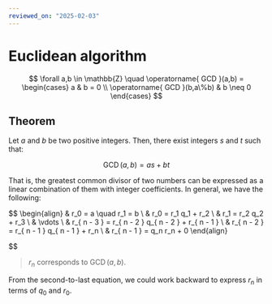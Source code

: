 ```yaml
---
reviewed_on: "2025-02-03"
---
```


# Euclidean algorithm

$$
\forall a,b \in \mathbb{Z} \quad \operatorname{ GCD }(a,b) =
	\begin{cases}
		a                          & b = 0 \\
		\operatorname{ GCD }(b,a\%b) & b \neq 0
	\end{cases}
$$

## Theorem

Let $a$ and $b$ be two positive integers. Then, there exist integers $s$ and $t$ such that:

$$
\operatorname{ GCD }(a,b) = a s + b t
$$

That is, the greatest common divisor of two numbers can be expressed as a linear combination of them with integer coefficients. In general, we have the following:

$$
\begin{align}
	& r_0 = a \quad r_1 = b \\
	& r_0 = r_1 q_1 + r_2 \\
	& r_1 = r_2 q_2 + r_3 \\
	& \vdots \\
	& r_{ n - 3 } = r_{ n - 2 } q_{ n - 2 } + r_{ n - 1 } \\
	& r_{ n - 2 } = r_{ n - 1 } q_{ n - 1 } + r_n \\
	& r_{ n - 1 } = q_n r_n + 0
\end{align}

$$

> $r_n$ corresponds to $\operatorname{ GCD }(a,b)$.

From the second-to-last equation, we could work backward to express $r_n$ in terms of $q_0$ and $r_0$.
